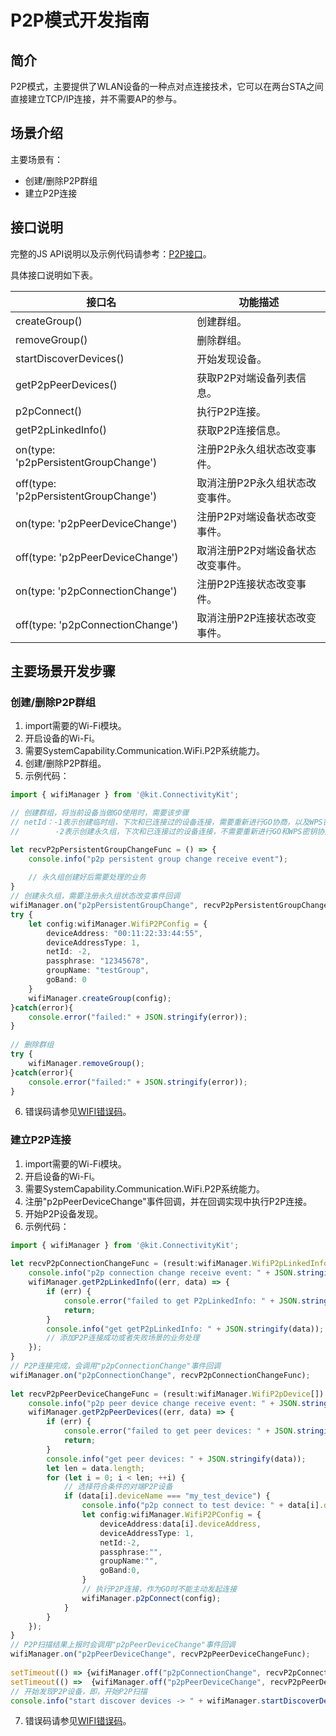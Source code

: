# P2P模式开发指南

## 简介
P2P模式，主要提供了WLAN设备的一种点对点连接技术，它可以在两台STA之间直接建立TCP/IP连接，并不需要AP的参与。

## 场景介绍
主要场景有：

- 创建/删除P2P群组
- 建立P2P连接

## 接口说明

完整的JS API说明以及示例代码请参考：[P2P接口](../../reference/apis-connectivity-kit/js-apis-wifiManager.md)。

具体接口说明如下表。

| 接口名 | 功能描述 |
| -------- | -------- |
| createGroup() | 创建群组。 |
| removeGroup() | 删除群组。 |
| startDiscoverDevices()  | 开始发现设备。 |
| getP2pPeerDevices() | 获取P2P对端设备列表信息。 |
| p2pConnect() | 执行P2P连接。 |
| getP2pLinkedInfo() | 获取P2P连接信息。 |
| on(type: 'p2pPersistentGroupChange') | 注册P2P永久组状态改变事件。 |
| off(type: 'p2pPersistentGroupChange') | 取消注册P2P永久组状态改变事件。 |
| on(type: 'p2pPeerDeviceChange') | 注册P2P对端设备状态改变事件。 |
| off(type: 'p2pPeerDeviceChange') | 取消注册P2P对端设备状态改变事件。 |
| on(type: 'p2pConnectionChange') | 注册P2P连接状态改变事件。 |
| off(type: 'p2pConnectionChange') | 取消注册P2P连接状态改变事件。 |

## 主要场景开发步骤

### 创建/删除P2P群组
1. import需要的Wi-Fi模块。
2. 开启设备的Wi-Fi。
3. 需要SystemCapability.Communication.WiFi.P2P系统能力。
4. 创建/删除P2P群组。
5. 示例代码：

```ts
import { wifiManager } from '@kit.ConnectivityKit';

// 创建群组，将当前设备当做GO使用时，需要该步骤
// netId：-1表示创建临时组，下次和已连接过的设备连接，需要重新进行GO协商，以及WPS密钥协商;
//        -2表示创建永久组，下次和已连接过的设备连接，不需要重新进行GO和WPS密钥协商;

let recvP2pPersistentGroupChangeFunc = () => {
	console.info("p2p persistent group change receive event");
  
	// 永久组创建好后需要处理的业务
}
// 创建永久组，需要注册永久组状态改变事件回调
wifiManager.on("p2pPersistentGroupChange", recvP2pPersistentGroupChangeFunc);
try {
	let config:wifiManager.WifiP2PConfig = {
		deviceAddress: "00:11:22:33:44:55",
		deviceAddressType: 1,
		netId: -2,
		passphrase: "12345678",
		groupName: "testGroup",
		goBand: 0
	}
	wifiManager.createGroup(config);	
}catch(error){
	console.error("failed:" + JSON.stringify(error));
}
    
// 删除群组
try {
	wifiManager.removeGroup();	
}catch(error){
	console.error("failed:" + JSON.stringify(error));
}
```

6. 错误码请参见[WIFI错误码](../../reference/apis-connectivity-kit/errorcode-wifi.md)。

### 建立P2P连接
1. import需要的Wi-Fi模块。
2. 开启设备的Wi-Fi。
3. 需要SystemCapability.Communication.WiFi.P2P系统能力。
4. 注册"p2pPeerDeviceChange"事件回调，并在回调实现中执行P2P连接。
5. 开始P2P设备发现。
6. 示例代码：

```ts
import { wifiManager } from '@kit.ConnectivityKit';
  
let recvP2pConnectionChangeFunc = (result:wifiManager.WifiP2pLinkedInfo) => {
	console.info("p2p connection change receive event: " + JSON.stringify(result));
	wifiManager.getP2pLinkedInfo((err, data) => {
		if (err) {
			console.error("failed to get P2pLinkedInfo: " + JSON.stringify(err));
			return;
		}
		console.info("get getP2pLinkedInfo: " + JSON.stringify(data));
		// 添加P2P连接成功或者失败场景的业务处理
	});
}
// P2P连接完成，会调用"p2pConnectionChange"事件回调
wifiManager.on("p2pConnectionChange", recvP2pConnectionChangeFunc);
  
let recvP2pPeerDeviceChangeFunc = (result:wifiManager.WifiP2pDevice[]) => {
	console.info("p2p peer device change receive event: " + JSON.stringify(result));
	wifiManager.getP2pPeerDevices((err, data) => {
		if (err) {
			console.error("failed to get peer devices: " + JSON.stringify(err));
			return;
		}
		console.info("get peer devices: " + JSON.stringify(data));
		let len = data.length;
		for (let i = 0; i < len; ++i) {
			// 选择符合条件的对端P2P设备
			if (data[i].deviceName === "my_test_device") {
				console.info("p2p connect to test device: " + data[i].deviceAddress);
				let config:wifiManager.WifiP2PConfig = {
					deviceAddress:data[i].deviceAddress,
					deviceAddressType: 1,
					netId:-2,
					passphrase:"",
					groupName:"",
					goBand:0,
				}
				// 执行P2P连接，作为GO时不能主动发起连接
				wifiManager.p2pConnect(config);
			}
		}
	});
}
// P2P扫描结果上报时会调用"p2pPeerDeviceChange"事件回调
wifiManager.on("p2pPeerDeviceChange", recvP2pPeerDeviceChangeFunc);
  
setTimeout(() => {wifiManager.off("p2pConnectionChange", recvP2pConnectionChangeFunc);}, 125 * 1000);
setTimeout(() =>  {wifiManager.off("p2pPeerDeviceChange", recvP2pPeerDeviceChangeFunc);}, 125 * 1000);
// 开始发现P2P设备，即，开始P2P扫描
console.info("start discover devices -> " + wifiManager.startDiscoverDevices());
```

7. 错误码请参见[WIFI错误码](../../reference/apis-connectivity-kit/errorcode-wifi.md)。
